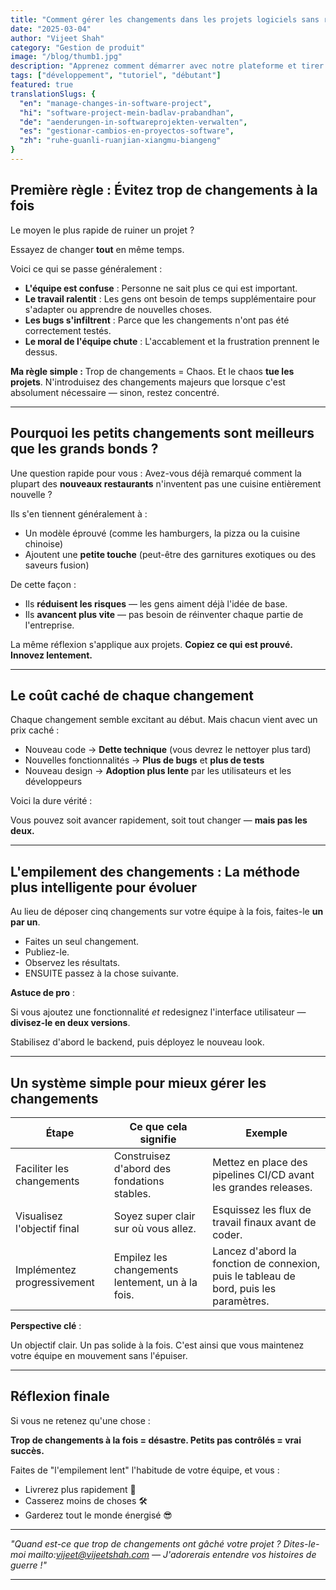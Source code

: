 ```yaml
---
title: "Comment gérer les changements dans les projets logiciels sans ralentir les progrès"
date: "2025-03-04"
author: "Vijeet Shah"
category: "Gestion de produit"
image: "/blog/thumb1.jpg"
description: "Apprenez comment démarrer avec notre plateforme et tirer le meilleur parti de ses fonctionnalités."
tags: ["développement", "tutoriel", "débutant"]
featured: true
translationSlugs: {
  "en": "manage-changes-in-software-project",
  "hi": "software-project-mein-badlav-prabandhan",
  "de": "aenderungen-in-softwareprojekten-verwalten",
  "es": "gestionar-cambios-en-proyectos-software",
  "zh": "ruhe-guanli-ruanjian-xiangmu-biangeng"
}
---
```


## Première règle : Évitez trop de changements à la fois

Le moyen le plus rapide de ruiner un projet ?

Essayez de changer **tout** en même temps.

Voici ce qui se passe généralement :

- **L'équipe est confuse** : Personne ne sait plus ce qui est important.
- **Le travail ralentit** : Les gens ont besoin de temps supplémentaire pour s'adapter ou apprendre de nouvelles choses.
- **Les bugs s'infiltrent** : Parce que les changements n'ont pas été correctement testés.
- **Le moral de l'équipe chute** : L'accablement et la frustration prennent le dessus.

**Ma règle simple :** Trop de changements = Chaos. Et le chaos **tue les projets**. N'introduisez des changements majeurs que lorsque c'est absolument nécessaire — sinon, restez concentré.

---

## Pourquoi les petits changements sont meilleurs que les grands bonds ?

Une question rapide pour vous : Avez-vous déjà remarqué comment la plupart des **nouveaux restaurants** n'inventent pas une cuisine entièrement nouvelle ?

Ils s'en tiennent généralement à :

- Un modèle éprouvé (comme les hamburgers, la pizza ou la cuisine chinoise)
- Ajoutent une **petite touche** (peut-être des garnitures exotiques ou des saveurs fusion)

De cette façon :

- Ils **réduisent les risques** — les gens aiment déjà l'idée de base.
- Ils **avancent plus vite** — pas besoin de réinventer chaque partie de l'entreprise.

La même réflexion s'applique aux projets. **Copiez ce qui est prouvé. Innovez lentement.**

---

## Le coût caché de chaque changement

Chaque changement semble excitant au début. Mais chacun vient avec un prix caché :

- Nouveau code → **Dette technique** (vous devrez le nettoyer plus tard)
- Nouvelles fonctionnalités → **Plus de bugs** et **plus de tests**
- Nouveau design → **Adoption plus lente** par les utilisateurs et les développeurs

Voici la dure vérité :

Vous pouvez soit avancer rapidement, soit tout changer — **mais pas les deux.**

---

## L'empilement des changements : La méthode plus intelligente pour évoluer

Au lieu de déposer cinq changements sur votre équipe à la fois, faites-le **un par un**.

- Faites un seul changement.
- Publiez-le.
- Observez les résultats.
- ENSUITE passez à la chose suivante.

**Astuce de pro** :

Si vous ajoutez une fonctionnalité *et* redesignez l'interface utilisateur — **divisez-le en deux versions**.

Stabilisez d'abord le backend, puis déployez le nouveau look.

---

## Un système simple pour mieux gérer les changements

| Étape | Ce que cela signifie | Exemple |
| --- | --- | --- |
| Faciliter les changements | Construisez d'abord des fondations stables. | Mettez en place des pipelines CI/CD avant les grandes releases. |
| Visualisez l'objectif final | Soyez super clair sur où vous allez. | Esquissez les flux de travail finaux avant de coder. |
| Implémentez progressivement | Empilez les changements lentement, un à la fois. | Lancez d'abord la fonction de connexion, puis le tableau de bord, puis les paramètres. |

**Perspective clé** :

Un objectif clair. Un pas solide à la fois. C'est ainsi que vous maintenez votre équipe en mouvement sans l'épuiser.

---

## Réflexion finale

Si vous ne retenez qu'une chose :

**Trop de changements à la fois = désastre.
Petits pas contrôlés = vrai succès.**

Faites de "l'empilement lent" l'habitude de votre équipe, et vous :

- Livrerez plus rapidement 🚀
- Casserez moins de choses 🛠️
- Garderez tout le monde énergisé 😎

---

*"Quand est-ce que trop de changements ont gâché votre projet ? Dites-le-moi mailto:vijeet@vijeetshah.com — J'adorerais entendre vos histoires de guerre !"*

---